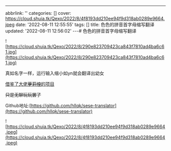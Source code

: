 ---
abbrlink: ''
categories: []
cover: https://cloud.shuia.tk/Qexo/2022/8/4f8193dd210ee94f9d318ab0289e9664.jpeg
date: '2022-08-11 12:55:55'
tags: []
title: 色色的拼音首字母缩写翻译
updated: '2022-08-11 12:56:02'
---# 色色的拼音首字母缩写翻译

![https://cloud.shuia.tk/Qexo/2022/8/290e823709423ca843f7810ad4ba6c61.jpg](https://cloud.shuia.tk/Qexo/2022/8/290e823709423ca843f7810ad4ba6c61.jpg)

真如名字一样，运行输入缩小如yn就会翻译出幼女

[借鉴了大佬~~萝莉控~~的项目](https://github.com/RimoChan/bnhhsh)

~~只是无聊玩玩罢了~~

Github地址:[https://github.com/hllqk/sese-translator](https://github.com/hllqk/sese-translator)

![https://cloud.shuia.tk/Qexo/2022/8/4f8193dd210ee94f9d318ab0289e9664.jpeg](https://cloud.shuia.tk/Qexo/2022/8/4f8193dd210ee94f9d318ab0289e9664.jpeg)
